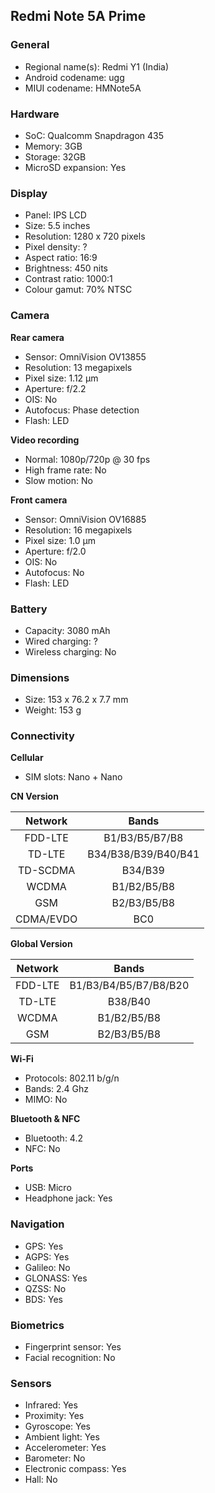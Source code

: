 ## Redmi Note 5A Prime

### General

* Regional name(s): Redmi Y1 (India)
* Android codename: ugg
* MIUI codename: HMNote5A

### Hardware

* SoC: Qualcomm Snapdragon 435
* Memory: 3GB
* Storage: 32GB
* MicroSD expansion: Yes

### Display

* Panel: IPS LCD
* Size: 5.5 inches
* Resolution: 1280 x 720 pixels
* Pixel density: ?
* Aspect ratio: 16:9
* Brightness: 450 nits
* Contrast ratio: 1000:1
* Colour gamut: 70% NTSC

### Camera

**Rear camera**

* Sensor: OmniVision OV13855
* Resolution: 13 megapixels
* Pixel size: 1.12 µm
* Aperture: f/2.2
* OIS: No
* Autofocus: Phase detection
* Flash: LED

**Video recording**

* Normal: 1080p/720p @ 30 fps
* High frame rate: No
* Slow motion: No

**Front camera**

* Sensor: OmniVision OV16885
* Resolution: 16 megapixels
* Pixel size: 1.0 µm
* Aperture: f/2.0
* OIS: No
* Autofocus: No
* Flash: LED

### Battery

* Capacity: 3080 mAh
* Wired charging: ?
* Wireless charging: No

### Dimensions

* Size: 153 x 76.2 x 7.7 mm
* Weight: 153 g

### Connectivity

**Cellular**

* SIM slots: Nano + Nano

**CN Version**

|  Network  |   Bands   |
|:---------:|:-------------------:|
|  FDD-LTE  |    B1/B3/B5/B7/B8   |
|   TD-LTE  | B34/B38/B39/B40/B41 |
|  TD-SCDMA |       B34/B39       |
|   WCDMA   |     B1/B2/B5/B8     |
|    GSM    |     B2/B3/B5/B8     |
| CDMA/EVDO |         BC0         |

**Global Version**

| Network | Bands |
|:-------:|:---------------------:|
| FDD-LTE | B1/B3/B4/B5/B7/B8/B20 |
| TD-LTE | B38/B40 |
| WCDMA | B1/B2/B5/B8 |
| GSM | B2/B3/B5/B8 |

**Wi-Fi**

* Protocols: 802.11 b/g/n
* Bands: 2.4 Ghz
* MIMO: No

**Bluetooth & NFC**

* Bluetooth: 4.2
* NFC: No

**Ports**

* USB: Micro
* Headphone jack: Yes

### Navigation

* GPS: Yes
* AGPS: Yes
* Galileo: No
* GLONASS: Yes
* QZSS: No
* BDS: Yes

### Biometrics

* Fingerprint sensor: Yes
* Facial recognition: No

### Sensors

* Infrared: Yes
* Proximity: Yes
* Gyroscope: Yes
* Ambient light: Yes
* Accelerometer: Yes
* Barometer: No
* Electronic compass: Yes
* Hall: No